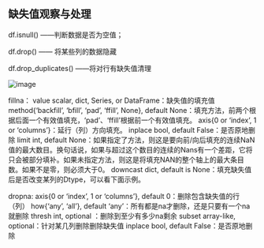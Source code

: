 ## 缺失值观察与处理
df.isnull() ——判断数据是否为空值；

df.drop() —— 将某些列的数据隐藏

df.drop_duplicates() ——将对行有缺失值清理

![image](https://user-images.githubusercontent.com/33819026/122409671-e56ba780-cfb5-11eb-8071-a0e03943cdf7.png)

fillna：
value scalar, dict, Series, or DataFrame：缺失值的填充值
method{‘backfill’, ‘bfill’, ‘pad’, ‘ffill’, None}, default None：填充方法，前两个根据后面一个有效值填充，‘pad’、‘ffill’根据前一个有效值填充。
axis{0 or ‘index’, 1 or ‘columns’}：延行（列）方向填充。
inplace bool, default False：是否原地删除
limit int, default None：如果指定了方法，则这是要向前/向后填充的连续NaN值的最大数目。换句话说，如果与超过这个数目的连续的Nans有一个差距，它将只会被部分填补。如果未指定方法，则这是将填充NAN的整个轴上的最大条目数。如果不是零，则必须大于0。
downcast dict, default is None：填充缺失值后是否改变某列的Dtype，可以看下面示例。

dropna:
axis{0 or ‘index’, 1 or ‘columns’}, default 0：删除包含缺失值的行（列）
how{‘any’, ‘all’}, default ‘any’：所有都是na才删除，还是只要有一个na就删除
thresh int, optional ：删除到至少有多少na剩余
subset array-like, optional：针对某几列删除删除缺失值
inplace bool, default False：是否原地删除
